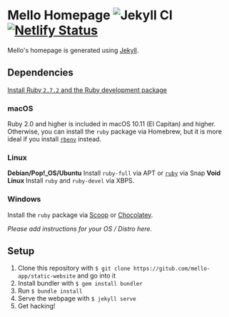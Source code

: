 # Mello Homepage ![Jekyll CI](https://github.com/mello-app/static-website/workflows/Jekyll%20site%20CI/badge.svg)[![Netlify Status](https://api.netlify.com/api/v1/badges/7c86ee23-817c-431c-9fdd-578d7176963a/deploy-status)](https://app.netlify.com/sites/silly-williams-269dd2/deploys)
Mello's homepage is generated using [Jekyll](https://jekyllrb.com).

## Dependencies
[Install Ruby `2.7.2` and the Ruby development package](https://www.ruby-lang.org/en/documentation/installation/)

### macOS
Ruby 2.0 and higher is included in macOS 10.11 (El Capitan) and higher. Otherwise, you can install the `ruby` package via Homebrew, but it is more ideal if you install [`rbenv`](https://github.com/rbenv/rbenv#installation) instead.

### Linux
**Debian/Pop!_OS/Ubuntu** Install `ruby-full` via APT or [`ruby`](https://snapcraft.io/ruby) via Snap
**Void Linux** Install `ruby` and `ruby-devel` via XBPS.

### Windows
Install the `ruby` package via [Scoop](https://github.com/ScoopInstaller/Main/blob/master/bucket/ruby.json) or [Chocolatey](https://chocolatey.org/packages/ruby).

*Please add instructions for your OS / Distro here.*

## Setup
1. Clone this repository with `$ git clone https://gitub.com/mello-app/static-website` and go into it
2. Install bundler with `$ gem install bundler`
3. Run `$ bundle install`
4. Serve the webpage with `$ jekyll serve`
5. Get hacking!
